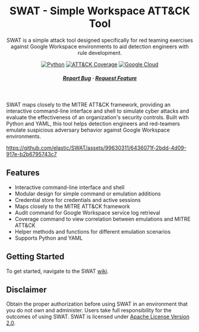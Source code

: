 #

<div align="center">
  <h1>SWAT - Simple Workspace ATT&CK Tool</h1>

  <p>
    SWAT is a simple attack tool designed specifically for red teaming exercises against Google Workspace environments to aid detection engineers with rule development.
  </p>

<!-- Badges -->

[![Python](https://img.shields.io/badge/python-3670A0?style=for-the-badge&logo=python&logoColor=ffdd54)](https://www.python.org/downloads/)
[![ATT&CK Coverage](https://img.shields.io/badge/ATT&CK-Navigator-red.svg?style=for-the-badge&logoColor=white)](https://attack.mitre.org/matrices/enterprise/cloud/googleworkspace/)
[![Google Cloud](https://img.shields.io/badge/Google_Cloud-4285F4?style=for-the-badge&logo=google-cloud&logoColor=white)](https://workspace.google.com/)


<h5>
    <a href="https://github.com/elastic/SWAT/issues/">Report Bug</a>
  <span> · </span>
    <a href="https://github.com/elastic/SWAT/issues/">Request Feature</a>
  </h5>
</div>

<br />

SWAT maps closely to the MITRE ATT&CK framework, providing an interactive command-line interface and shell to simulate cyber attacks and evaluate the effectiveness of an organization's security controls. Built with Python and YAML, this tool helps detection engineers and red-teamers emulate suspicious adversary behavior against Google Workspace environments.

https://github.com/elastic/SWAT/assets/99630311/6436071f-2bdd-4d09-917e-b2b6795743c7

## Features

- Interactive command-line interface and shell
- Modular design for simple command or emulation additions
- Credential store for credentials and active sessions
- Maps closely to the MITRE ATT&CK framework
- Audit command for Google Workspace service log retrieval
- Coverage command to view correlation between emulations and MITRE ATT&CK
- Helper methods and functions for different emulation scenarios
- Supports Python and YAML

## Getting Started
To get started, navigate to the SWAT [wiki](https://github.com/elastic/SWAT/wiki).

## Disclaimer
Obtain the proper authorization before using SWAT in an environment that you do not own and administer. Users take full responsibility for the outcomes of using SWAT. SWAT is licensed under [Apache License Version 2.0](LICENSE.txt).
